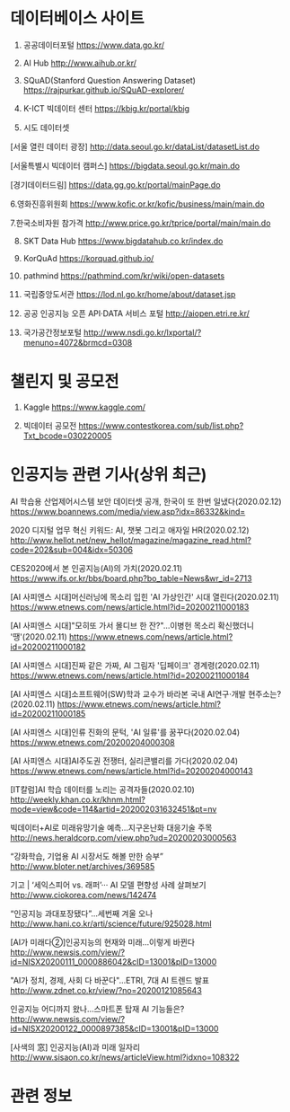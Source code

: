 # 데이터베이스 사이트

1. 공공데이터포털
https://www.data.go.kr/

2. AI Hub
http://www.aihub.or.kr/

3. SQuAD(Stanford Question Answering Dataset)
https://rajpurkar.github.io/SQuAD-explorer/

4. K-ICT 빅데이터 센터
https://kbig.kr/portal/kbig

5. 시도 데이터셋

[서울 열린 데이터 광장]
http://data.seoul.go.kr/dataList/datasetList.do

[서울특별시 빅데이터 캠퍼스]
https://bigdata.seoul.go.kr/main.do

[경기데이터드림]
https://data.gg.go.kr/portal/mainPage.do

6.영화진흥위원회
https://www.kofic.or.kr/kofic/business/main/main.do

7.한국소비자원 참가격
http://www.price.go.kr/tprice/portal/main/main.do

8. SKT Data Hub
https://www.bigdatahub.co.kr/index.do

9. KorQuAd
https://korquad.github.io/

10. pathmind
https://pathmind.com/kr/wiki/open-datasets

11. 국립중앙도서관
https://lod.nl.go.kr/home/about/dataset.jsp

12. 공공 인공지능 오픈 API·DATA 서비스 포털
http://aiopen.etri.re.kr/

13. 국가공간정보포털
http://www.nsdi.go.kr/lxportal/?menuno=4072&brmcd=0308


# 챌린지 및 공모전

1. Kaggle
https://www.kaggle.com/

2. 빅데이터 공모전
https://www.contestkorea.com/sub/list.php?Txt_bcode=030220005


# 인공지능 관련 기사(상위 최근)


AI 학습용 산업제어시스템 보안 데이터셋 공개, 한국이 또 한번 일냈다(2020.02.12)
https://www.boannews.com/media/view.asp?idx=86332&kind=

2020 디지털 업무 혁신 키워드: AI, 챗봇 그리고 애자일 HR(2020.02.12)
http://www.hellot.net/new_hellot/magazine/magazine_read.html?code=202&sub=004&idx=50306

CES2020에서 본 인공지능(AI)의 가치(2020.02.11)
https://www.ifs.or.kr/bbs/board.php?bo_table=News&wr_id=2713

[AI 사피엔스 시대]머신러닝에 목소리 입힌 'AI 가상인간' 시대 열린다(2020.02.11)
https://www.etnews.com/news/article.html?id=20200211000183

[AI 사피엔스 시대]"모히또 가서 몰디브 한 잔?"…이병헌 목소리 확신했더니 '땡'(2020.02.11)
https://www.etnews.com/news/article.html?id=20200211000182

[AI 사피엔스 시대]진짜 같은 가짜, AI 그림자 '딥페이크' 경계령(2020.02.11)
https://www.etnews.com/news/article.html?id=20200211000184

[AI 사피엔스 시대]소프트웨어(SW)학과 교수가 바라본 국내 AI연구·개발 현주소는?(2020.02.11)
https://www.etnews.com/news/article.html?id=20200211000185

[AI 사피엔스 시대]인류 진화의 문턱, 'AI 일류'를 꿈꾸다(2020.02.04)
https://www.etnews.com/20200204000308

[AI 사피엔스 시대]AI주도권 전쟁터, 실리콘밸리를 가다(2020.02.04)
https://www.etnews.com/news/article.html?id=20200204000143

[IT칼럼]AI 학습 데이터를 노리는 공격자들(2020.02.10)
http://weekly.khan.co.kr/khnm.html?mode=view&code=114&artid=202002031632451&pt=nv

빅데이터+AI로 미래유망기술 예측…지구온난화 대응기술 주목
http://news.heraldcorp.com/view.php?ud=20200203000563

“강화학습, 기업용 AI 시장서도 해볼 만한 승부”
http://www.bloter.net/archives/369585

기고 | ‘세익스피어 vs. 래퍼’··· AI 모델 편향성 사례 살펴보기
http://www.ciokorea.com/news/142474

“인공지능 과대포장됐다”…세번째 겨울 오나
http://www.hani.co.kr/arti/science/future/925028.html

[AI가 미래다②]인공지능의 현재와 미래…이렇게 바뀐다
http://www.newsis.com/view/?id=NISX20200111_0000886042&cID=13001&pID=13000

"AI가 정치, 경제, 사회 다 바꾼다"...ETRI, 7대 AI 트렌드 발표
http://www.zdnet.co.kr/view/?no=20200121085643

인공지능 어디까지 왔나…스마트폰 탑재 AI 기능들은?
http://www.newsis.com/view/?id=NISX20200122_0000897385&cID=13001&pID=13000

[사색의 窓] 인공지능(AI)과 미래 일자리
http://www.sisaon.co.kr/news/articleView.html?idxno=108322


# 관련 정보

